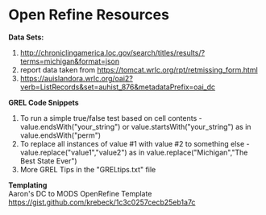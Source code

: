 # Open Refine Resources

<strong>Data Sets:</strong>
1. http://chroniclingamerica.loc.gov/search/titles/results/?terms=michigan&format=json
2. report data taken from https://tomcat.wrlc.org/rpt/retmissing_form.html
3. https://auislandora.wrlc.org/oai2?verb=ListRecords&set=auhist_876&metadataPrefix=oai_dc

<strong>GREL Code Snippets</strong>
1. To run a simple true/false test based on cell contents - value.endsWith("your_string") or value.startsWith("your_string") as in value.endsWith("perm")
2. To replace all instances of value #1 with value #2 to something else - value.replace("value1","value2") as in value.replace("Michigan","The Best State Ever")
3. More GREL Tips in the "GRELtips.txt" file

<strong>Templating</strong><br>
Aaron's DC to MODS OpenRefine Template
https://gist.github.com/krebeck/1c3c0257cecb25eb1a7c
